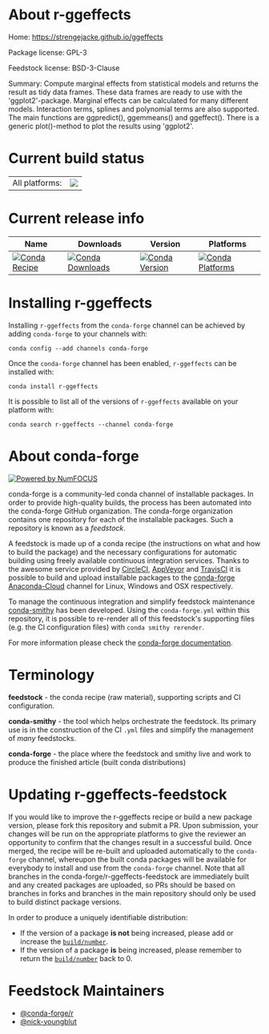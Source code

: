 About r-ggeffects
=================

Home: https://strengejacke.github.io/ggeffects

Package license: GPL-3

Feedstock license: BSD-3-Clause

Summary: Compute marginal effects from statistical models and returns the  result as tidy data frames. These data frames are ready to use with the  'ggplot2'-package. Marginal effects can be calculated for many different  models. Interaction terms, splines and polynomial terms are also supported.  The main functions are ggpredict(), ggemmeans() and ggeffect(). There is a  generic plot()-method to plot the results using 'ggplot2'.



Current build status
====================


<table><tr><td>All platforms:</td>
    <td>
      <a href="https://dev.azure.com/conda-forge/feedstock-builds/_build/latest?definitionId=1181&branchName=master">
        <img src="https://dev.azure.com/conda-forge/feedstock-builds/_apis/build/status/r-ggeffects-feedstock?branchName=master">
      </a>
    </td>
  </tr>
</table>

Current release info
====================

| Name | Downloads | Version | Platforms |
| --- | --- | --- | --- |
| [![Conda Recipe](https://img.shields.io/badge/recipe-r--ggeffects-green.svg)](https://anaconda.org/conda-forge/r-ggeffects) | [![Conda Downloads](https://img.shields.io/conda/dn/conda-forge/r-ggeffects.svg)](https://anaconda.org/conda-forge/r-ggeffects) | [![Conda Version](https://img.shields.io/conda/vn/conda-forge/r-ggeffects.svg)](https://anaconda.org/conda-forge/r-ggeffects) | [![Conda Platforms](https://img.shields.io/conda/pn/conda-forge/r-ggeffects.svg)](https://anaconda.org/conda-forge/r-ggeffects) |

Installing r-ggeffects
======================

Installing `r-ggeffects` from the `conda-forge` channel can be achieved by adding `conda-forge` to your channels with:

```
conda config --add channels conda-forge
```

Once the `conda-forge` channel has been enabled, `r-ggeffects` can be installed with:

```
conda install r-ggeffects
```

It is possible to list all of the versions of `r-ggeffects` available on your platform with:

```
conda search r-ggeffects --channel conda-forge
```


About conda-forge
=================

[![Powered by NumFOCUS](https://img.shields.io/badge/powered%20by-NumFOCUS-orange.svg?style=flat&colorA=E1523D&colorB=007D8A)](http://numfocus.org)

conda-forge is a community-led conda channel of installable packages.
In order to provide high-quality builds, the process has been automated into the
conda-forge GitHub organization. The conda-forge organization contains one repository
for each of the installable packages. Such a repository is known as a *feedstock*.

A feedstock is made up of a conda recipe (the instructions on what and how to build
the package) and the necessary configurations for automatic building using freely
available continuous integration services. Thanks to the awesome service provided by
[CircleCI](https://circleci.com/), [AppVeyor](https://www.appveyor.com/)
and [TravisCI](https://travis-ci.com/) it is possible to build and upload installable
packages to the [conda-forge](https://anaconda.org/conda-forge)
[Anaconda-Cloud](https://anaconda.org/) channel for Linux, Windows and OSX respectively.

To manage the continuous integration and simplify feedstock maintenance
[conda-smithy](https://github.com/conda-forge/conda-smithy) has been developed.
Using the ``conda-forge.yml`` within this repository, it is possible to re-render all of
this feedstock's supporting files (e.g. the CI configuration files) with ``conda smithy rerender``.

For more information please check the [conda-forge documentation](https://conda-forge.org/docs/).

Terminology
===========

**feedstock** - the conda recipe (raw material), supporting scripts and CI configuration.

**conda-smithy** - the tool which helps orchestrate the feedstock.
                   Its primary use is in the construction of the CI ``.yml`` files
                   and simplify the management of *many* feedstocks.

**conda-forge** - the place where the feedstock and smithy live and work to
                  produce the finished article (built conda distributions)


Updating r-ggeffects-feedstock
==============================

If you would like to improve the r-ggeffects recipe or build a new
package version, please fork this repository and submit a PR. Upon submission,
your changes will be run on the appropriate platforms to give the reviewer an
opportunity to confirm that the changes result in a successful build. Once
merged, the recipe will be re-built and uploaded automatically to the
`conda-forge` channel, whereupon the built conda packages will be available for
everybody to install and use from the `conda-forge` channel.
Note that all branches in the conda-forge/r-ggeffects-feedstock are
immediately built and any created packages are uploaded, so PRs should be based
on branches in forks and branches in the main repository should only be used to
build distinct package versions.

In order to produce a uniquely identifiable distribution:
 * If the version of a package **is not** being increased, please add or increase
   the [``build/number``](https://conda.io/docs/user-guide/tasks/build-packages/define-metadata.html#build-number-and-string).
 * If the version of a package **is** being increased, please remember to return
   the [``build/number``](https://conda.io/docs/user-guide/tasks/build-packages/define-metadata.html#build-number-and-string)
   back to 0.

Feedstock Maintainers
=====================

* [@conda-forge/r](https://github.com/conda-forge/r/)
* [@nick-youngblut](https://github.com/nick-youngblut/)

